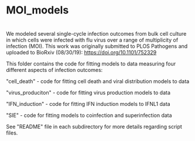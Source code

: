 # MOI_models
# 
We modeled several single-cycle infection outcomes from bulk cell
culture in which cells were infected with flu virus over a range of
multiplicity of infection (MOI). This work was originally submitted to
PLOS Pathogens and uploaded to BioRxiv (08/30/19):
https://doi.org/10.1101/752329

This folder contains the code for fitting models to data measuring four
different aspects of infection outcomes:

"cell_death" - code for fitting cell death and viral distribution models to data

"virus_produciton" - code for fitting virus production models to data 

"IFN_induction" - code for fitting IFN induction models to IFNL1 data 

"SIE" - code for fitting models to coinfection and superinfection data


See "README" file in each subdirectory for more details regarding script files.

